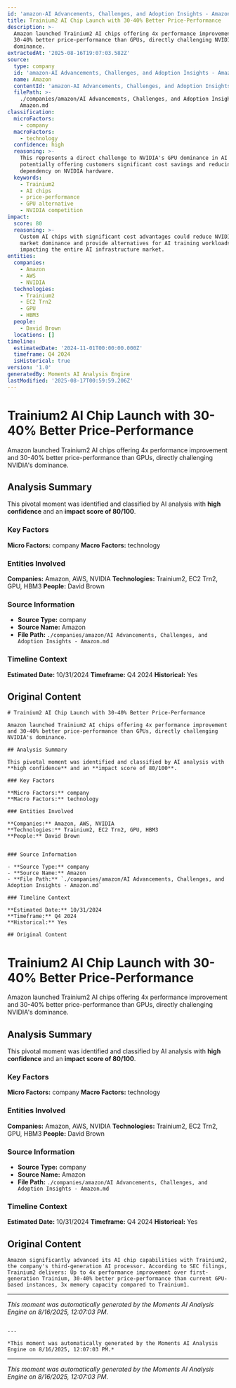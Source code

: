 ```yaml
---
id: 'amazon-AI Advancements, Challenges, and Adoption Insights - Amazon-moment-3'
title: Trainium2 AI Chip Launch with 30-40% Better Price-Performance
description: >-
  Amazon launched Trainium2 AI chips offering 4x performance improvement and
  30-40% better price-performance than GPUs, directly challenging NVIDIA's
  dominance.
extractedAt: '2025-08-16T19:07:03.582Z'
source:
  type: company
  id: 'amazon-AI Advancements, Challenges, and Adoption Insights - Amazon'
  name: Amazon
  contentId: 'amazon-AI Advancements, Challenges, and Adoption Insights - Amazon'
  filePath: >-
    ./companies/amazon/AI Advancements, Challenges, and Adoption Insights -
    Amazon.md
classification:
  microFactors:
    - company
  macroFactors:
    - technology
  confidence: high
  reasoning: >-
    This represents a direct challenge to NVIDIA's GPU dominance in AI training,
    potentially offering customers significant cost savings and reducing
    dependency on NVIDIA hardware.
  keywords:
    - Trainium2
    - AI chips
    - price-performance
    - GPU alternative
    - NVIDIA competition
impact:
  score: 80
  reasoning: >-
    Custom AI chips with significant cost advantages could reduce NVIDIA's
    market dominance and provide alternatives for AI training workloads,
    impacting the entire AI infrastructure market.
entities:
  companies:
    - Amazon
    - AWS
    - NVIDIA
  technologies:
    - Trainium2
    - EC2 Trn2
    - GPU
    - HBM3
  people:
    - David Brown
  locations: []
timeline:
  estimatedDate: '2024-11-01T00:00:00.000Z'
  timeframe: Q4 2024
  isHistorical: true
version: '1.0'
generatedBy: Moments AI Analysis Engine
lastModified: '2025-08-17T00:59:59.206Z'
---
```

# Trainium2 AI Chip Launch with 30-40% Better Price-Performance

Amazon launched Trainium2 AI chips offering 4x performance improvement and 30-40% better price-performance than GPUs, directly challenging NVIDIA's dominance.

## Analysis Summary

This pivotal moment was identified and classified by AI analysis with **high confidence** and an **impact score of 80/100**.

### Key Factors

**Micro Factors:** company
**Macro Factors:** technology

### Entities Involved

**Companies:** Amazon, AWS, NVIDIA
**Technologies:** Trainium2, EC2 Trn2, GPU, HBM3
**People:** David Brown


### Source Information

- **Source Type:** company
- **Source Name:** Amazon
- **File Path:** `./companies/amazon/AI Advancements, Challenges, and Adoption Insights - Amazon.md`

### Timeline Context

**Estimated Date:** 10/31/2024
**Timeframe:** Q4 2024
**Historical:** Yes

## Original Content

```
# Trainium2 AI Chip Launch with 30-40% Better Price-Performance

Amazon launched Trainium2 AI chips offering 4x performance improvement and 30-40% better price-performance than GPUs, directly challenging NVIDIA's dominance.

## Analysis Summary

This pivotal moment was identified and classified by AI analysis with **high confidence** and an **impact score of 80/100**.

### Key Factors

**Micro Factors:** company
**Macro Factors:** technology

### Entities Involved

**Companies:** Amazon, AWS, NVIDIA
**Technologies:** Trainium2, EC2 Trn2, GPU, HBM3
**People:** David Brown


### Source Information

- **Source Type:** company
- **Source Name:** Amazon
- **File Path:** `./companies/amazon/AI Advancements, Challenges, and Adoption Insights - Amazon.md`

### Timeline Context

**Estimated Date:** 10/31/2024
**Timeframe:** Q4 2024
**Historical:** Yes

## Original Content

```
# Trainium2 AI Chip Launch with 30-40% Better Price-Performance

Amazon launched Trainium2 AI chips offering 4x performance improvement and 30-40% better price-performance than GPUs, directly challenging NVIDIA's dominance.

## Analysis Summary

This pivotal moment was identified and classified by AI analysis with **high confidence** and an **impact score of 80/100**.

### Key Factors

**Micro Factors:** company
**Macro Factors:** technology

### Entities Involved

**Companies:** Amazon, AWS, NVIDIA
**Technologies:** Trainium2, EC2 Trn2, GPU, HBM3
**People:** David Brown


### Source Information

- **Source Type:** company
- **Source Name:** Amazon
- **File Path:** `./companies/amazon/AI Advancements, Challenges, and Adoption Insights - Amazon.md`

### Timeline Context

**Estimated Date:** 10/31/2024
**Timeframe:** Q4 2024
**Historical:** Yes

## Original Content

```
Amazon significantly advanced its AI chip capabilities with Trainium2, the company's third-generation AI processor. According to SEC filings, Trainium2 delivers: Up to 4x performance improvement over first-generation Trainium, 30-40% better price-performance than current GPU-based instances, 3x memory capacity compared to Trainium1.
```

---

*This moment was automatically generated by the Moments AI Analysis Engine on 8/16/2025, 12:07:03 PM.*

```

---

*This moment was automatically generated by the Moments AI Analysis Engine on 8/16/2025, 12:07:03 PM.*

```

---

*This moment was automatically generated by the Moments AI Analysis Engine on 8/16/2025, 12:07:03 PM.*
